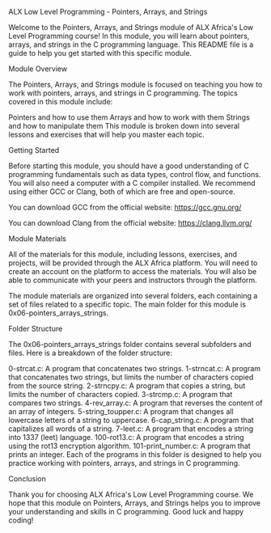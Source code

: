 ALX Low Level Programming - Pointers, Arrays, and Strings

Welcome to the Pointers, Arrays, and Strings module of ALX Africa's Low Level Programming course! In this module, you will learn about pointers, arrays, and strings in the C programming language. This README file is a guide to help you get started with this specific module.

Module Overview

The Pointers, Arrays, and Strings module is focused on teaching you how to work with pointers, arrays, and strings in C programming. The topics covered in this module include:

Pointers and how to use them
Arrays and how to work with them
Strings and how to manipulate them
This module is broken down into several lessons and exercises that will help you master each topic.

Getting Started

Before starting this module, you should have a good understanding of C programming fundamentals such as data types, control flow, and functions. You will also need a computer with a C compiler installed. We recommend using either GCC or Clang, both of which are free and open-source.

You can download GCC from the official website: https://gcc.gnu.org/

You can download Clang from the official website: https://clang.llvm.org/

Module Materials

All of the materials for this module, including lessons, exercises, and projects, will be provided through the ALX Africa platform. You will need to create an account on the platform to access the materials. You will also be able to communicate with your peers and instructors through the platform.

The module materials are organized into several folders, each containing a set of files related to a specific topic. The main folder for this module is 0x06-pointers_arrays_strings.

Folder Structure

The 0x06-pointers_arrays_strings folder contains several subfolders and files. Here is a breakdown of the folder structure:

0-strcat.c: A program that concatenates two strings.
1-strncat.c: A program that concatenates two strings, but limits the number of characters copied from the source string.
2-strncpy.c: A program that copies a string, but limits the number of characters copied.
3-strcmp.c: A program that compares two strings.
4-rev_array.c: A program that reverses the content of an array of integers.
5-string_toupper.c: A program that changes all lowercase letters of a string to uppercase.
6-cap_string.c: A program that capitalizes all words of a string.
7-leet.c: A program that encodes a string into 1337 (leet) language.
100-rot13.c: A program that encodes a string using the rot13 encryption algorithm.
101-print_number.c: A program that prints an integer.
Each of the programs in this folder is designed to help you practice working with pointers, arrays, and strings in C programming.

Conclusion

Thank you for choosing ALX Africa's Low Level Programming course. We hope that this module on Pointers, Arrays, and Strings helps you to improve your understanding and skills in C programming. Good luck and happy coding!
